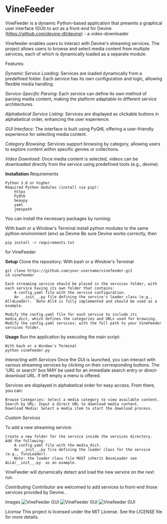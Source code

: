 # VineFeeder

VineFeeder is a dynamic Python-based application that presents a graphical user interface (GUI) to act as a front-end for Devine (https://github.com/devine-dl/devine) - a video-downloader

Vinefeeder enables users to interact with Devine's streaming services. The project allows users to browse and select media content from multiple services, each of which is dynamically loaded as a separate module.

Features:

*Dynamic Service Loading*: Services are loaded dynamically from a predefined folder. 
    Each service has its own configuration and logic, allowing flexible media handling.
    
*Service-Specific Parsing*: Each service can define its own method of parsing media 
    content, making the platform adaptable to different service architectures.
    
*Alphabetical Service Listing*: Services are displayed as clickable buttons in 
    alphabetical order, enhancing the user experience.
    
*GUI Interface*: The interface is built using PyQt6, offering a user-friendly experience
    for selecting media content.
    
*Category Browsing*: Services support browsing by category, allowing users to explore 
    content within specific genres or collections.
    
*Video Download*: Once media content is selected, videos can be downloaded directly
    from the service using predefined tools (e.g., devine).


**Installation**
Requirements

    Python 3.8 or higher
    Required Python modules (install via pip):
        httpx
        PyQt6
        beaupy
        yaml
        jmespath

You can install the necessary packages by running:

With bash or a Window's Terminal install python modules to the same python environment (env) as Devine
Be sure Devine works correctly, then

    pip install -r requirements.txt
for VineFeeder

**Setup**
Clone the repository:
With bash or a Window's Terminal

    git clone https://github.com/your-username/vinefeeder.git
    cd vinefeeder

    Each streaming service should be placed in the services folder, with each service having its own folder that contains:
        A config.yaml file with the service configuration.
        An __init__.py file defining the service's loader class (e.g., All4Loader).  Note All4 is fully implemented and should be used as a example.

    Modify the config.yaml file for each service to include its media_dict, which defines the categories and URLs used for browsing.
    Modify the config.yaml services: with the full path to your VineFeeder services folder.

**Usage**
Run the application by executing the main script:

    With bash or a Window's Terminal
    python vineFeeder.py

*Interacting with Services*
Once the GUI is launched, you can interact with various streaming services by clicking on their corresponding buttons.
The 'URL or search' box MAY be used for an immediate search entry or direct-download URL. If left empty a menu is offered.

Services are displayed in alphabetical order for easy access. From there, you can:

    Browse Categories: Select a media category to view available content.
    Search by URL: Input a direct URL to download media content.
    Download Media: Select a media item to start the download process.

*Custom Services*

To add a new streaming service:

    Create a new folder for the service inside the services directory.
    Add the following:
        A config.yaml file with the media_dict.
        An __init__.py file defining the loader class for the service (e.g., TvnzLoader).
        Note: the loader class file MUST inherit BaseLoader see ALL4/__init__.py  as an example.

VineFeeder will dynamically detect and load the new service on the next run.

*Contributing*
Contributor are welcomed to add services to front-end those services provided by Devine.
.

Images
    ![VineFeeder GUI](https://github.com/vinefeeder/VineFeeder/blob/main/images/vinefeeder1.png)
    ![VineFeeder GUI](https://github.com/vinefeeder/VineFeeder/blob/main/images/vinefeeder2.png)
    ![Vinefeeder GUI](https://github.com/vinefeeder/VineFeeder/blob/main/images/vinefeeder3.png)

*License*
This project is licensed under the MIT License. See the LICENSE file for more details.
